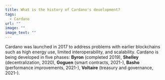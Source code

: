 ```yaml
---
title: What is the history of Cardano's development?
tags:
  - Cardano
url: ""
image: ""
image_text: ""
---
```



Cardano was launched in 2017 to address problems with earlier blockchains such as high energy use, limited interoperability, and scalability. Cardano is being developed in five phases: **Byron** (completed 2019), **Shelley** (decentralization, 2020), **Goguen** (smart contracts, 2021-), **Basho** (performance improvements, 2021-), **Voltaire** (treasury and governance, 2021-).
